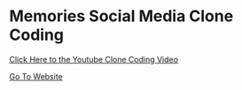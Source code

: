 # Memories Social Media Clone Coding

<a href="https://www.youtube.com/watch?v=VsUzmlZfYNg&t=615s">Click Here to the Youtube Clone Coding Video</a>

<a href="http://memories-frontend.s3-website.ap-northeast-2.amazonaws.com/posts">Go To Website</a>
